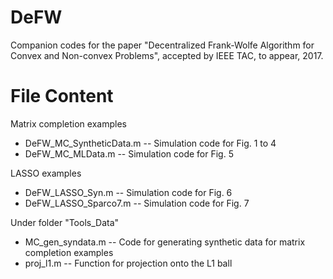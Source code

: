 # DeFW
Companion codes for the paper "Decentralized Frank-Wolfe Algorithm for Convex and Non-convex Problems", accepted by IEEE TAC, to appear, 2017.

# File Content

Matrix completion examples
- DeFW_MC_SyntheticData.m -- Simulation code for Fig. 1 to 4
- DeFW_MC_MLData.m -- Simulation code for Fig. 5

LASSO examples
- DeFW_LASSO_Syn.m -- Simulation code for Fig. 6
- DeFW_LASSO_Sparco7.m -- Simulation code for Fig. 7

Under folder "Tools_Data"
- MC_gen_syndata.m -- Code for generating synthetic data for matrix completion examples
- proj_l1.m -- Function for projection onto the L1 ball
